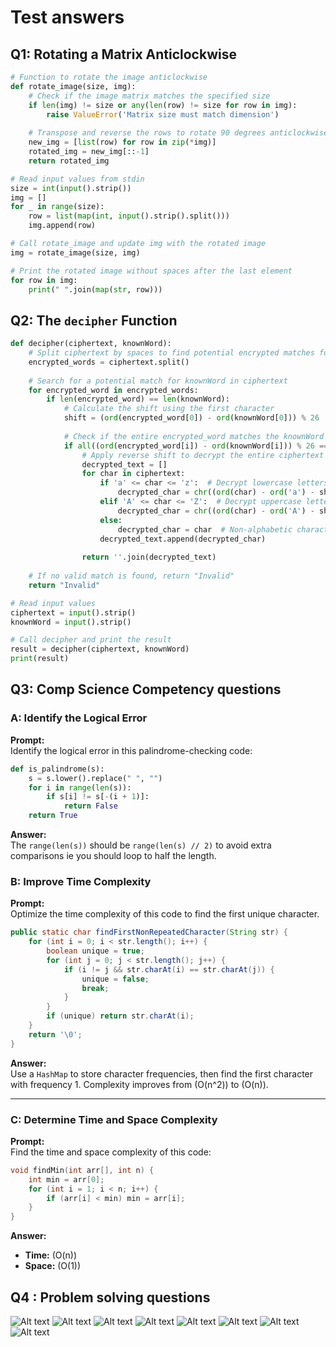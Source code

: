 # Test answers

## Q1: Rotating a Matrix Anticlockwise

  ```python
  # Function to rotate the image anticlockwise
  def rotate_image(size, img):
      # Check if the image matrix matches the specified size
      if len(img) != size or any(len(row) != size for row in img):
          raise ValueError('Matrix size must match dimension')
      
      # Transpose and reverse the rows to rotate 90 degrees anticlockwise
      new_img = [list(row) for row in zip(*img)]
      rotated_img = new_img[::-1]
      return rotated_img

  # Read input values from stdin
  size = int(input().strip())
  img = []
  for _ in range(size):
      row = list(map(int, input().strip().split()))
      img.append(row)

  # Call rotate_image and update img with the rotated image
  img = rotate_image(size, img)

  # Print the rotated image without spaces after the last element
  for row in img:
      print(" ".join(map(str, row)))
  ```

## Q2: The `decipher` Function

  ```python
  def decipher(ciphertext, knownWord):
      # Split ciphertext by spaces to find potential encrypted matches for knownWord
      encrypted_words = ciphertext.split()
      
      # Search for a potential match for knownWord in ciphertext
      for encrypted_word in encrypted_words:
          if len(encrypted_word) == len(knownWord):
              # Calculate the shift using the first character
              shift = (ord(encrypted_word[0]) - ord(knownWord[0])) % 26
              
              # Check if the entire encrypted_word matches the knownWord with this shift
              if all((ord(encrypted_word[i]) - ord(knownWord[i])) % 26 == shift for i in range(len(knownWord))):
                  # Apply reverse shift to decrypt the entire ciphertext
                  decrypted_text = []
                  for char in ciphertext:
                      if 'a' <= char <= 'z':  # Decrypt lowercase letters
                          decrypted_char = chr((ord(char) - ord('a') - shift) % 26 + ord('a'))
                      elif 'A' <= char <= 'Z':  # Decrypt uppercase letters
                          decrypted_char = chr((ord(char) - ord('A') - shift) % 26 + ord('A'))
                      else:
                          decrypted_char = char  # Non-alphabetic characters remain unchanged
                      decrypted_text.append(decrypted_char)
                  
                  return ''.join(decrypted_text)
      
      # If no valid match is found, return "Invalid"
      return "Invalid"

  # Read input values
  ciphertext = input().strip()
  knownWord = input().strip()

  # Call decipher and print the result
  result = decipher(ciphertext, knownWord)
  print(result)
  ```

## Q3: Comp Science Competency questions

### A: Identify the Logical Error

**Prompt:**  
Identify the logical error in this palindrome-checking code:

```python
def is_palindrome(s):
    s = s.lower().replace(" ", "")
    for i in range(len(s)):
        if s[i] != s[-(i + 1)]:
            return False
    return True
```

**Answer:**  
The `range(len(s))` should be `range(len(s) // 2)` to avoid extra comparisons ie you should loop to half the length.

### B: Improve Time Complexity

**Prompt:**  
Optimize the time complexity of this code to find the first unique character.

```java
public static char findFirstNonRepeatedCharacter(String str) {
    for (int i = 0; i < str.length(); i++) {
        boolean unique = true;
        for (int j = 0; j < str.length(); j++) {
            if (i != j && str.charAt(i) == str.charAt(j)) {
                unique = false;
                break;
            }
        }
        if (unique) return str.charAt(i);
    }
    return '\0';
}
```

**Answer:**  
Use a `HashMap` to store character frequencies, then find the first character with frequency 1. Complexity improves from \(O(n^2)\) to \(O(n)\).

---

### C: Determine Time and Space Complexity

**Prompt:**  
Find the time and space complexity of this code:

```cpp
void findMin(int arr[], int n) {
    int min = arr[0];
    for (int i = 1; i < n; i++) {
        if (arr[i] < min) min = arr[i];
    }
}
```

**Answer:**  

- **Time:** \(O(n)\)
- **Space:** \(O(1)\)

## Q4 : Problem solving questions

![Alt text](./images/1.png)
![Alt text](./images/2.png)
![Alt text](./images/3.png)
![Alt text](./images/5.png)
![Alt text](./images/6.png)
![Alt text](./images/7.png)
![Alt text](./images/8.png)
![Alt text](./images/9.png)
